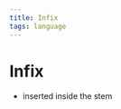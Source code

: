 ```yaml
---
title: Infix
tags: language
---
```


# Infix
- inserted inside the stem




































